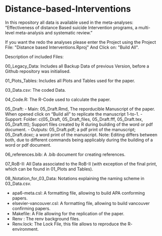 # Distance-based-Interventions

In this repository all data is available used in the meta-analyses: “Effectiveness of distance Based suicide Intervention programs, a multi-level meta-analysis and systematic review.”

If you want the redo the analyses please enter the Project using the Project File: "Distance based Interventions.Rproj"
And Click on: "Build All".

Description of included Files:

  00_Legacy_Data: Includes all Backup Data of previous Version, before a Github repository was initialised.

  01_Plots_Tables:  Includes all Plots and Tables used for the paper.
  
  03_Data.csv: The coded Data.
  
  04_Code.R: The R-Code used to calculate the paper. 
  
  05_Draft: 
	  - Main: 05_Draft.Rmd, The reporducible Manuscript of the paper. When opened click on 		“Build all” to replicate the manuscript 1-to-1.
	  - Support: Folder: c(05_Draft, 05_Draft_files, 05_Draft.fff, 05_Draft.tex, 05_Draft.ttt); 		Support files created by R during building of the word or pdf document.
	  - Outputs: 05_Draft.pdf; a pdf print of the manuscript; 05_Draft.doxc; a word print of the 	manuscript. Note: Editing differs between both, due to different commands being applicably 	during the building of a word or pdf document.

06_references.bib: A .bib document for creating references. 

07_RoB-II: All Data associated to the RoB-II (with exception of the final print, which can be found 	in 01_Plots and Tables).

08_Notation_for_03_Data: Notations explaining the naming scheme in 03_Data.csv.

- apa6-meta.csl:  A formatting file, allowing to build APA conforming papers.
- elsevier-vancouver.csl: A formatting file, allowing to build vancouver confirming papers.
- Makefile: A File allowing for the replication of the paper.
- Renv : The renv background files. 
- Renv.lock: The Lock File, this file allows to reproduce the R- environment.
